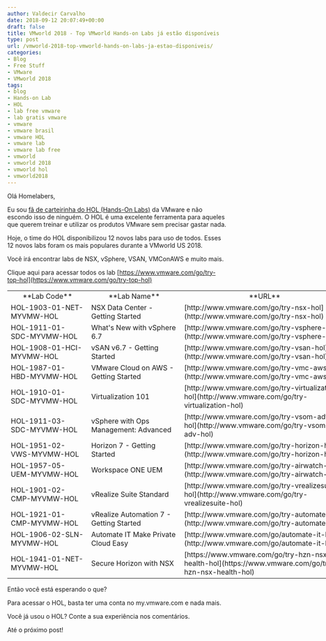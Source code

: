 ```yaml
---
author: Valdecir Carvalho
date: 2018-09-12 20:07:49+00:00
draft: false
title: VMworld 2018 - Top VMworld Hands-on Labs já estão disponíveis
type: post
url: /vmworld-2018-top-vmworld-hands-on-labs-ja-estao-disponiveis/
categories:
- Blog
- Free Stuff
- VMware
- VMworld 2018
tags:
- blog
- Hands-on Lab
- HOL
- lab free vmware
- lab gratis vmware
- vmware
- vmware brasil
- vmware HOL
- vmware lab
- vmware lab free
- vmworld
- vmworld 2018
- vmworld hol
- vmworld2018
---
```


Olá Homelabers,

Eu sou [fã de carteirinha do HOL (Hands-On Labs)](http://homelaber.com.br/exclusivo-por-dentro-do-vmware-hands-on-lab-hol/) da VMware e não escondo isso de ninguém. O HOL é uma excelente ferramenta para aqueles que querem treinar e utilizar os produtos VMware sem precisar gastar nada.

Hoje, o time do HOL disponibilizou 12 novos labs para uso de todos. Esses 12 novos labs foram os mais populares durante a VMworld US 2018.

Você irá encontrar labs de NSX, vSphere, VSAN, VMConAWS e muito mais.

Clique aqui para acessar todos os lab [https://www.vmware.com/go/try-top-hol](https://www.vmware.com/go/try-top-hol)

<table width="912" style="width: 802px;" >
<tbody >
<tr >

<td style="width: 168.628px; text-align: center;" >**Lab Code**
</td>

<td style="width: 197.517px; text-align: center;" >**Lab Name**
</td>

<td style="width: 369.74px; text-align: center;" >**URL**
</td>
</tr>
<tr >

<td style="width: 168.628px;" >HOL-1903-01-NET-MYVMW-HOL
</td>

<td style="width: 197.517px;" >NSX Data Center - Getting Started
</td>

<td style="width: 369.74px;" >[http://www.vmware.com/go/try-nsx-hol](http://www.vmware.com/go/try-nsx-hol)
</td>
</tr>
<tr >

<td style="width: 168.628px;" >HOL-1911-01-SDC-MYVMW-HOL
</td>

<td style="width: 197.517px;" >What's New with vSphere 6.7
</td>

<td style="width: 369.74px;" >[http://www.vmware.com/go/try-vsphere-hol](http://www.vmware.com/go/try-vsphere-hol)
</td>
</tr>
<tr >

<td style="width: 168.628px;" >HOL-1908-01-HCI-MYVMW-HOL
</td>

<td style="width: 197.517px;" >vSAN v6.7 - Getting Started
</td>

<td style="width: 369.74px;" >[http://www.vmware.com/go/try-vsan-hol](http://www.vmware.com/go/try-vsan-hol)
</td>
</tr>
<tr >

<td style="width: 168.628px;" >HOL-1987-01-HBD-MYVMW-HOL
</td>

<td style="width: 197.517px;" >VMware Cloud on AWS - Getting Started
</td>

<td style="width: 369.74px;" >[http://www.vmware.com/go/try-vmc-aws-hol](http://www.vmware.com/go/try-vmc-aws-hol)
</td>
</tr>
<tr >

<td style="width: 168.628px;" >HOL-1910-01-SDC-MYVMW-HOL
</td>

<td style="width: 197.517px;" >Virtualization 101
</td>

<td style="width: 369.74px;" >[http://www.vmware.com/go/try-virtualization-hol](http://www.vmware.com/go/try-virtualization-hol)
</td>
</tr>
<tr >

<td style="width: 168.628px;" >HOL-1911-03-SDC-MYVMW-HOL
</td>

<td style="width: 197.517px;" >vSphere with Ops Management: Advanced
</td>

<td style="width: 369.74px;" >[http://www.vmware.com/go/try-vsom-adv-hol](http://www.vmware.com/go/try-vsom-adv-hol)
</td>
</tr>
<tr >

<td style="width: 168.628px;" >HOL-1951-02-VWS-MYVMW-HOL
</td>

<td style="width: 197.517px;" >Horizon 7 - Getting Started
</td>

<td style="width: 369.74px;" >[http://www.vmware.com/go/try-horizon-hol](http://www.vmware.com/go/try-horizon-hol)
</td>
</tr>
<tr >

<td style="width: 168.628px;" >HOL-1957-05-UEM-MYVMW-HOL
</td>

<td style="width: 197.517px;" >Workspace ONE UEM
</td>

<td style="width: 369.74px;" >[http://www.vmware.com/go/try-airwatch-hol](http://www.vmware.com/go/try-airwatch-hol)
</td>
</tr>
<tr >

<td style="width: 168.628px;" >HOL-1901-02-CMP-MYVMW-HOL
</td>

<td style="width: 197.517px;" >vRealize Suite Standard
</td>

<td style="width: 369.74px;" >[http://www.vmware.com/go/try-vrealizesuite-hol](http://www.vmware.com/go/try-vrealizesuite-hol)
</td>
</tr>
<tr >

<td style="width: 168.628px;" >HOL-1921-01-CMP-MYVMW-HOL
</td>

<td style="width: 197.517px;" >vRealize Automation 7 - Getting Started
</td>

<td style="width: 369.74px;" >[http://www.vmware.com/go/try-automate-hol](http://www.vmware.com/go/try-automate-hol)
</td>
</tr>
<tr >

<td style="width: 168.628px;" >HOL-1906-02-SLN-MYVMW-HOL
</td>

<td style="width: 197.517px;" >Automate IT Make Private Cloud Easy
</td>

<td style="width: 369.74px;" >[http://www.vmware.com/go/automate-it-hol](http://www.vmware.com/go/automate-it-hol)
</td>
</tr>
<tr >

<td style="width: 168.628px;" >HOL-1941-01-NET-MYVMW-HOL
</td>

<td style="width: 197.517px;" >Secure Horizon with NSX
</td>

<td style="width: 369.74px;" >[https://www.vmware.com/go/try-hzn-nsx-health-hol](https://www.vmware.com/go/try-hzn-nsx-health-hol)
</td>
</tr>
</tbody>
</table>

Então você está esperando o que?

Para acessar o HOL, basta ter uma conta no my.vmware.com e nada mais.

Você já usou o HOL? Conte a sua experiência nos comentários.

Até o próximo post!
